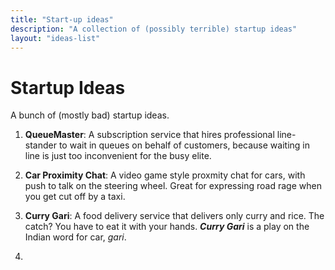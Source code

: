 ```yaml
---
title: "Start-up ideas"
description: "A collection of (possibly terrible) startup ideas"
layout: "ideas-list"
---
```


# Startup Ideas

A bunch of (mostly bad) startup ideas.

1. **QueueMaster**: A subscription service that hires professional line-stander to wait in queues on behalf of customers, because waiting in line is just too inconvenient for the busy elite.

2. **Car Proximity Chat**: A video game style proxmity chat for cars, with push to talk on the steering wheel. Great for expressing road rage when you get cut off by a taxi.

3. **Curry Gari**: A food delivery service that delivers only curry and rice. The catch? You have to eat it with your hands. __*Curry Gari*__ is a play on the Indian word for car, *gari*.

4. 

